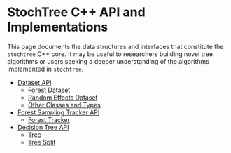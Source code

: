 # StochTree C++ API and Implementations

This page documents the data structures and interfaces that constitute the `stochtree` C++ core.
It may be useful to researchers building novel tree algorithms or users seeking a deeper understanding of the algorithms implemented in `stochtree`.

* [Dataset API](dataset.md)
  * [Forest Dataset](dataset.md#forest-dataset)
  * [Random Effects Dataset](dataset.md#random-effects-dataset)
  * [Other Classes and Types](dataset.md#other-classes-and-types)
* [Forest Sampling Tracker API](tracking.md)
  * [Forest Tracker](tracking.md#forest-tracker)
* [Decision Tree API](tree.md)
  * [Tree](tree.md#tree)
  * [Tree Split](tree.md#tree-split)
